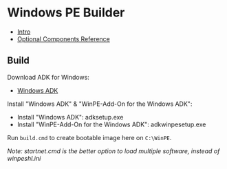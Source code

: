 # Windows PE Builder

* [Intro](https://docs.microsoft.com/en-us/windows-hardware/manufacture/desktop/winpe-intro)
* [Optional Components Reference](https://docs.microsoft.com/en-us/windows-hardware/manufacture/desktop/winpe-add-packages--optional-components-reference)

## Build

Download ADK for Windows:

* [Windows ADK](https://docs.microsoft.com/en-us/windows-hardware/get-started/adk-install)

Install "Windows ADK" & "WinPE-Add-On for the Windows ADK":

* Install "Windows ADK": adksetup.exe
* Install "WinPE-Add-On for the Windows ADK": adkwinpesetup.exe

Run `build.cmd` to create bootable image here on `C:\WinPE`.

*Note: startnet.cmd is the better option to load multiple software, instead of winpeshl.ini*
